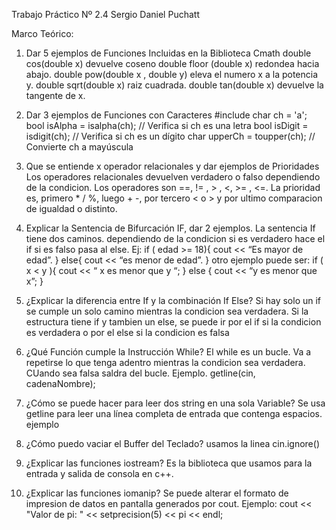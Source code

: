 Trabajo Práctico Nº 2.4 Sergio Daniel Puchatt

Marco Teórico:

1. Dar 5 ejemplos de Funciones Incluidas en la Biblioteca Cmath
double cos(double x) devuelve coseno
double floor (double x) redondea hacia abajo.
double pow(double x , double y) eleva el numero x a la potencia y.
double sqrt(double x) raiz cuadrada.
double tan(double x) devuelve la tangente de x.

2. Dar 3 ejemplos de Funciones con Caracteres
#include <cctype>
char ch = 'a'; 
bool isAlpha = isalpha(ch); // Verifica si ch es una letra 
bool isDigit = isdigit(ch); // Verifica si ch es un dígito 
char upperCh = toupper(ch); // Convierte ch a mayúscula

3. Que se entiende x operador relacionales y dar ejemplos de Prioridades
	Los operadores relacionales devuelven verdadero o falso dependiendo de la condicion. Los operadores son ==, != , > , <,  >= , <=.
La prioridad es, primero * / %,
luego  + -, por tercero < o >
y por ultimo comparacion de igualdad o distinto.

4. Explicar la Sentencia de Bifurcación IF, dar 2 ejemplos.
La sentencia If tiene dos caminos. dependiendo de la condicion si es verdadero hace el if si es falso pasa al else.
Ej: if ( edad >= 18){
	cout << “Es mayor de edad”.
}
else{
	cout << “es menor de edad”.
}
otro ejemplo puede ser:
if ( x < y ){
	cout << “ x es menor que y “;
}
else {
	cout << “y es menor que x”;
}


5. ¿Explicar la diferencia entre If y la combinación If Else?
Si hay solo un if se cumple un solo camino mientras la condicion sea verdadera.
Si la estructura tiene if y tambien un else, se puede ir por el if si la condicion es verdadera o por el else si la condicion es falsa

6. ¿Qué Función cumple la Instrucción While?
El while es un bucle. Va a repetirse lo que tenga adentro mientras la condicion sea verdadera. CUando sea falsa saldra del bucle.
Ejemplo.
getline(cin, cadenaNombre);

7. ¿Cómo se puede hacer para leer dos string en una sola Variable?
Se usa getline para leer una línea completa de entrada que contenga espacios.
ejemplo

8. ¿Cómo puedo vaciar el Buffer del Teclado?
usamos la linea   cin.ignore()

9. ¿Explicar las funciones iostream?
Es la biblioteca que usamos para la entrada y salida de consola en c++.

10. ¿Explicar las funciones iomanip?
Se puede alterar el formato de impresion de datos en pantalla generados por cout.
Ejemplo:
cout << "Valor de pi: " << setprecision(5) << pi << endl;



